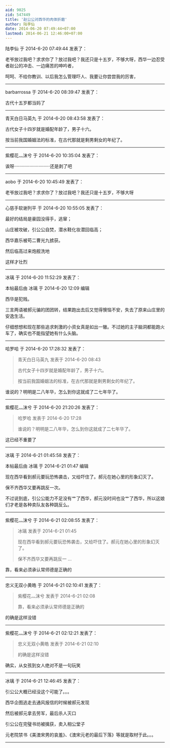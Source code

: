 ```yaml
---
aid: 9025
zid: 547449
title: '赵公公对西华的肉体折磨'
author: 陆李仙
date: 2014-06-20 07:49:44+07:00
lastmod: 2014-06-21 12:46:00+07:00
---
```


陆李仙 于 2014-6-20 07:49:44 发表了：

老爷放过我吧？求求你了？放过我吧？我还只是十五岁，不够大呀，西华一边忍受者赵公的冲击、一边痛苦的呻吟者，

呵呵、不给你教训、以后我怎么管理吓人、我要让你尝尝我的厉害，

---------

barbarrossa 于 2014-6-20 08:39:47 发表了：

古代十五岁都当妈了

---------

青天白日马英九 于 2014-6-20 08:43:58 发表了：

古代女子十四岁就是婚配年龄了，男子十六。

按当前我国婚姻法的标准，在古代那就是剩男剩女的年纪了。

---------

紫樱花灬沫兮 于 2014-6-20 10:35:04 发表了：

诶呀····························还是剥了吧

---------

aobo 于 2014-6-20 10:45:49 发表了：

老爷放过我吧？求求你了？放过我吧？我还只是十五岁，不够大呀

---------

心慈手软谢列平 于 2014-6-20 10:55:05 发表了：

最好的结局是豪园没得手，逃窜；

山庄被攻破，引公公自焚，潜水鞋化妆潜回临高；

西华嘉乐被苟二曹光九掳获。

然后临高过来炮舰洗地

这样才壮烈

---------

冰璃 于 2014-6-20 11:52:29 发表了：

本帖最后由 冰璃 于 2014-6-20 12:09 编辑 

西华是犯贱。

三言两语被郝元骗的团团转，结果跑出去后又觉得懊恼不安，失去了原来山庄里的安逸生活。

仔细想想和现在那些追求刺激的小资女真是如出一辙。不过她的主子脑洞都能跑火车了，确实也不能指望她有什么头脑。

---------

哈罗哈 于 2014-6-20 17:28:32 发表了：

> 青天白日马英九 发表于 2014-6-20 08:43
> 
> 古代女子十四岁就是婚配年龄了，男子十六。
> 
> 按当前我国婚姻法的标准，在古代那就是剩男剩女的年纪了。



谁说的？明明是二八年华，怎么到你这就成了二七年华了。

---------

紫樱花灬沫兮 于 2014-6-20 21:20:26 发表了：

> 哈罗哈 发表于 2014-6-20 17:28
> 
> 谁说的？明明是二八年华，怎么到你这就成了二七年华了。



这已经不重要了

---------

冰璃 于 2014-6-21 01:45:58 发表了：

本帖最后由 冰璃 于 2014-6-21 01:47 编辑 

现在西华看到郝元要玩恐怖袭击，又给吓住了。郝元在她心里的形象幻灭了。

保不齐西华又要再跳反一次。

不过说到底，引公公能力不足没有艹了西华，郝元没时间也没艹了西华，所以这娘们才老是各种卖队友各种跳反么。

---------

紫樱花灬沫兮 于 2014-6-21 02:08:55 发表了：

> 冰璃 发表于 2014-6-21 01:45
> 
> 现在西华看到郝元要玩恐怖袭击，又给吓住了。郝元在她心里的形象幻灭了。
> 
> 保不齐西华又要再跳反一 ...



靠，看来必须承认常师德是正确的

---------

忠义无双小黄皓 于 2014-6-21 02:10:41 发表了：

> 紫樱花灬沫兮 发表于 2014-6-21 02:08
> 
> 靠，看来必须承认常师德是正确的



的确是这样没错

---------

紫樱花灬沫兮 于 2014-6-21 02:12:21 发表了：

> 忠义无双小黄皓 发表于 2014-6-21 02:10
> 
> 的确是这样没错



确实，从女孩到女人绝对不是一句玩笑

---------

冰璃 于 2014-6-21 12:46:45 发表了：

引公公大概已经没这个可能了。。。

西华企图逃走去通风报信的时候被郝元发现

然后被郝元拿去劳军，最后杀人灭口

引公公在完璧书坊被擒获，卖入相公堂子

元老院禁书《美澳宋男的哀羞》、《澳宋元老的最后下落》等就是取材于此。。。

---------

